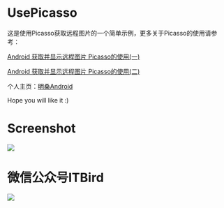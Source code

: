 # UsePicasso
这是使用Picasso获取远程图片的一个简单示例，更多关于Picasso的使用请参考：

[Android 获取并显示远程图片 Picasso的使用(一)](http://blog.csdn.net/qwm8777411/article/details/45922669)

[Android 获取并显示远程图片 Picasso的使用(二)](http://blog.csdn.net/qwm8777411/article/details/45922735)


个人主页：[明桑Android](http://www.jycoder.com)

Hope you will like it :)


Screenshot
==========================
<a>
  <img src="https://github.com/JueYingCoder/UsePicasso/blob/master/app/src/main/res/mipmap-xxhdpi/screenshot.gif"/>
</a>

微信公众号ITBird
==========================
<a>
  <img src="https://github.com/JueYingCoder/UseAsyncTask/blob/master/app/src/main/res/mipmap-xxhdpi/weixin.jpg"/>
</a>
